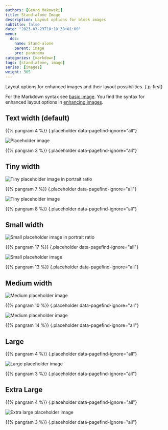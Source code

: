 ```yaml
---
authors: [Georg Makowski]
title: Stand-alone Image
description: Layout options for block images
subtitle: false
date: "2023-03-23T10:10:38+01:00"
menu:
  doc:
    name: Stand-alone
    parent: image
    pre: panorama
categories: [markdown]
tags: [stand-alone, image]
series: [images]
weight: 305
---
```



Layout options for enhanced images and their layout possibilities.
{.p-first}
<!--more-->

For the Markdown syntax see [basic image](https://perplex.desider.at/doc/basic/image). You find the syntax for enhanced layout options in [enhancing images](https://perplex.desider.at/doc/enhancing/image/syntax).

## Text width (default)

{{% pangram 4 %}}
{.placeholder data-pagefind-ignore="all"}

![Placeholder image](text)

{{% pangram 3 %}}
{.placeholder data-pagefind-ignore="all"}

## Tiny width

![Tiny placeholder image in portrait ratio](tiny-left)

{{% pangram 7 %}}
{.placeholder data-pagefind-ignore="all"}

![Tiny placeholder image](tiny-right)

{{% pangram 8 %}}
{.placeholder data-pagefind-ignore="all"}

## Small width

![Small placeholder image in portrait ratio](small-portrait)

{{% pangram 17 %}}
{.placeholder data-pagefind-ignore="all"}

![Small placeholder image](small-right)

{{% pangram 13 %}}
{.placeholder data-pagefind-ignore="all"}

## Medium width

![Medium placeholder image](medium?ph=left)

{{% pangram 10 %}}
{.placeholder data-pagefind-ignore="all"}

![Medium placeholder image](medium?ph=right)

{{% pangram 14 %}}
{.placeholder data-pagefind-ignore="all"}

## Large

{{% pangram 4 %}}
{.placeholder data-pagefind-ignore="all"}

![Large placeholder image](large)

{{% pangram 3 %}}
{.placeholder data-pagefind-ignore="all"}

## Extra Large

{{% pangram 4 %}}
{.placeholder data-pagefind-ignore="all"}

![Extra large placeholder image](xlarge)

{{% pangram 3 %}}
{.placeholder data-pagefind-ignore="all"}
